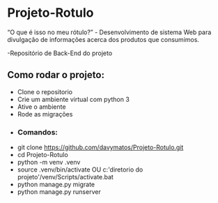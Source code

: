 # Projeto-Rotulo
“O que é isso no meu rótulo?” - Desenvolvimento de sistema Web para divulgação de informações acerca dos produtos que consumimos.

-Repositório de Back-End do projeto

## Como rodar o projeto:
- Clone o repositorio
- Crie um ambiente virtual com python 3
- Ative o ambiente
- Rode as migrações
- ### Comandos:
- git clone https://github.com/davymatos/Projeto-Rotulo.git
- cd Projeto-Rotulo
- python -m venv .venv
- source .venv/bin/activate OU c:'diretorio do projeto'/venv/Scripts/activate.bat
- python manage.py migrate
- python manage.py runserver
